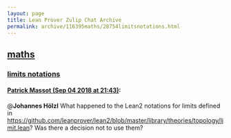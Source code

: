 ```yaml
---
layout: page
title: Lean Prover Zulip Chat Archive 
permalink: archive/116395maths/28754limitsnotations.html
---
```


## [maths](index.html)
### [limits notations](28754limitsnotations.html)

#### [Patrick Massot (Sep 04 2018 at 21:43)](https://leanprover.zulipchat.com/#narrow/stream/116395-maths/topic/limits%20notations/near/133331877):
@**Johannes Hölzl**  What happened to the Lean2 notations for limits defined in https://github.com/leanprover/lean2/blob/master/library/theories/topology/limit.lean? Was there a decision not to use them?

